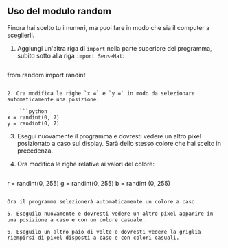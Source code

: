## Uso del modulo random

Finora hai scelto tu i numeri, ma puoi fare in modo che sia il computer a sceglierli.

1. Aggiungi un'altra riga di `import` nella parte superiore del programma, subito sotto alla riga `import SenseHat`:
    
    ```python
from random import randint
```

2. Ora modifica le righe `x =` e `y =` in modo da selezionare automaticamente una posizione:
    
    ```python
x = randint(0, 7) 
y = randint(0, 7)
```

3. Esegui nuovamente il programma e dovresti vedere un altro pixel posizionato a caso sul display. Sarà dello stesso colore che hai scelto in precedenza.

4. Ora modifica le righe relative ai valori del colore:
    
    ```python
r = randint(0, 255)
g = randint(0, 255)
b = randint (0, 255)
```

Ora il programma selezionerà automaticamente un colore a caso.

5. Eseguilo nuovamente e dovresti vedere un altro pixel apparire in una posizione a caso e con un colore casuale.

6. Eseguilo un altro paio di volte e dovresti vedere la griglia riempirsi di pixel disposti a caso e con colori casuali.